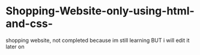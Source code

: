 # Shopping-Website-only-using-html-and-css-
shopping website, not completed because im still learning BUT i will edit it later on
